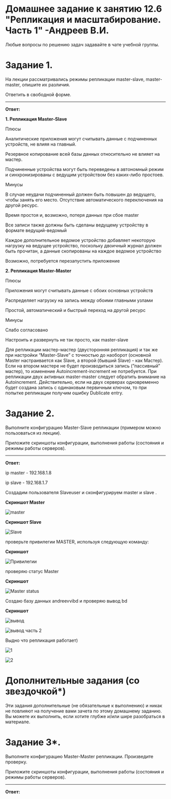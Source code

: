 # Домашнее задание к занятию 12.6 "Репликация и масштабирование. Часть 1" -Андреев В.И.

Любые вопросы по решению задач задавайте в чате учебной группы.

# Задание 1.
На лекции рассматривались режимы репликации master-slave, master-master, опишите их различия.

Ответить в свободной форме.
___
**Ответ:**

**1. Репликация Master-Slave**

Плюсы

Аналитические приложения могут считывать данные с подчиненных устройств, не влияя на главный.

Резервное копирование всей базы данных относительно не влияет на мастер.

Подчиненные устройства могут быть переведены в автономный режим и синхронизированы с ведущим устройством без каких-либо простоев.

Минусы

В случае неудачи подчиненный должен быть повышен до ведущего, чтобы занять его место. Отсутствие автоматического переключения на другой ресурс.

Время простоя и, возможно, потеря данных при сбое master

Все записи также должны быть сделаны ведущему устройству в формате ведущий-ведомый

Каждое дополнительное ведомое устройство добавляет некоторую нагрузку на ведущее устройство, поскольку двоичный журнал должен быть прочитан, а данные скопированы на каждое ведомое устройство

Возможно, потребуется перезапустить приложение

**2. Репликация Master-Master**

Плюсы

Приложения могут считывать данные с обоих основных устройств

Распределяет нагрузку на запись между обоими главными узлами

Простой, автоматический и быстрый переход на другой ресурс

Минусы

Слабо согласовано

Настроить и развернуть не так просто, как master-slave

Для репликации мастер-мастер (двусторонняя репликация) и так же при  настройки “Master-Slave” с точностью до наоборот (основной Master настраивается как Slave, а второй (бывший Slave) - как Мастер). Если на втором мастере не будет производиться запись (”пассивный” мастер), то изменение Autoincrement-increment не потребуется. При репликации двух активных master-master следует обратить внимание на Autoincrement. Действительно, если на двух серверах одновременно будет создана запись с одинаковым первичным ключом, то при попытке репликации получим ошибку Dublicate entry.


# Задание 2.
Выполните конфигурацию Master-Slave репликации (примером можно пользоваться из лекции).

Приложите скриншоты конфигурации, выполнения работы (состояния и режимы работы серверов).
___
**Ответ:**

ip master - 192.168.1.8

ip slave - 192.168.1.7

Создадим пользователя Slaveuser и сконфигурируем master и slave .

**Скриншот Master**

![master](https://user-images.githubusercontent.com/94833070/199558075-c0c854be-2df7-4942-ae68-d13a6803efea.png)

**Скриншот Slave**

![Slave](https://user-images.githubusercontent.com/94833070/199558184-d4193f13-fa6e-4a53-93f2-231948f3bad1.png)

проверьте привилегии MASTER, используя следующую команду:

**Скриншот**

![Привилегии](https://user-images.githubusercontent.com/94833070/199558292-a1dad9d0-66f5-4933-acdd-1a2259277b4c.png)


проверяю статус Master

**Скриншот**

![Master status](https://user-images.githubusercontent.com/94833070/199558336-6bd92710-cecc-4b2a-acfe-50b0e28f3f6e.png)


Создаю базу данных andreevvibd  и проверяю вывод bd 

**Скриншот** 

![вывод](https://user-images.githubusercontent.com/94833070/199558657-effc4b63-f763-4421-954b-33f1554f372d.png)


![вывод часть 2 ](https://user-images.githubusercontent.com/94833070/199558672-c7d39345-3923-45dc-bf5c-f70974ff8ebd.png)

Выдно что репликация работает)


![1](https://user-images.githubusercontent.com/94833070/199558774-a5d54973-2b26-4b54-ba87-81a5c1c6dd92.png)



![2](https://user-images.githubusercontent.com/94833070/199558920-f40ce21e-78b6-4a68-84c6-1f2e3196ca36.png)


# Дополнительные задания (со звездочкой*)
Эти задания дополнительные (не обязательные к выполнению) и никак не повлияют на получение вами зачета по этому домашнему заданию. Вы можете их выполнить, если хотите глубже и/или шире разобраться в материале.

# Задание 3*.
Выполните конфигурацию Master-Master репликации. Произведите проверку.

Приложите скриншоты конфигурации, выполнения работы (состояния и режимы работы серверов).
____
**Ответ:**
